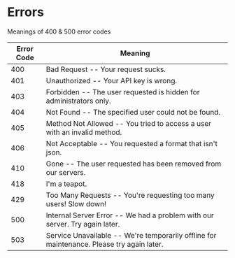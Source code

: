 # Errors

<aside class="notice">Meanings of 400 & 500 error codes</aside>


Error Code | Meaning
---------- | -------
400 | Bad Request -- Your request sucks.
401 | Unauthorized -- Your API key is wrong.
403 | Forbidden -- The user requested is hidden for administrators only.
404 | Not Found -- The specified user could not be found.
405 | Method Not Allowed -- You tried to access a user with an invalid method.
406 | Not Acceptable -- You requested a format that isn't json.
410 | Gone -- The user requested has been removed from our servers.
418 | I'm a teapot.
429 | Too Many Requests -- You're requesting too many users! Slow down!
500 | Internal Server Error -- We had a problem with our server. Try again later.
503 | Service Unavailable -- We're temporarily offline for maintenance. Please try again later.
